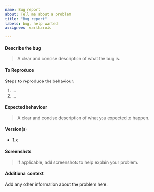 ```yaml
---
name: Bug report
about: Tell me about a problem
title: "Bug report"
labels: bug, help wanted
assignees: eartharoid

---
```


#### Describe the bug

> A clear and concise description of what the bug is.

#### To Reproduce

Steps to reproduce the behaviour:

1. ...
2. ...

#### Expected behaviour

> A clear and concise description of what you expected to happen.

#### Version(s)

- 1.x

#### Screenshots

> If applicable, add screenshots to help explain your problem.

#### Additional context

Add any other information about the problem here.
